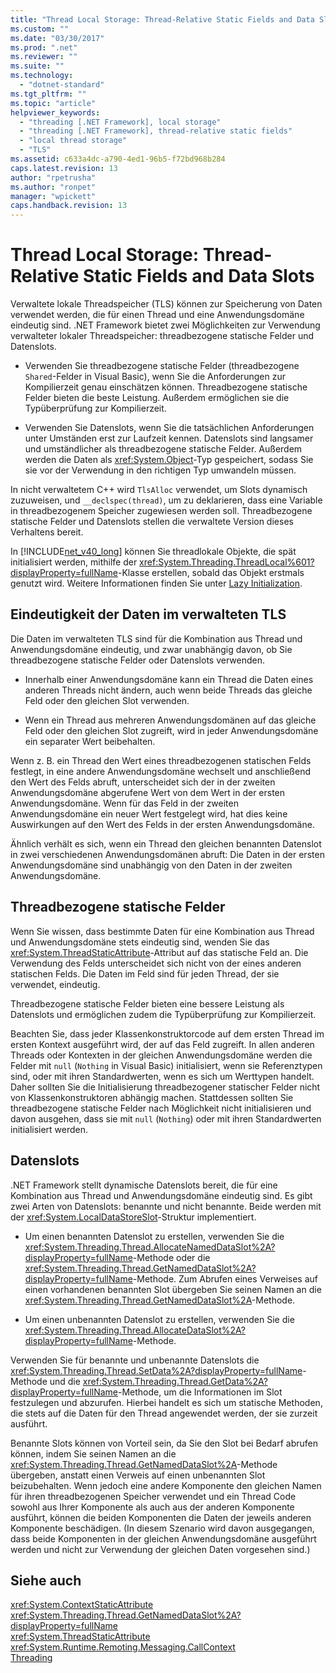 ```yaml
---
title: "Thread Local Storage: Thread-Relative Static Fields and Data Slots | Microsoft Docs"
ms.custom: ""
ms.date: "03/30/2017"
ms.prod: ".net"
ms.reviewer: ""
ms.suite: ""
ms.technology: 
  - "dotnet-standard"
ms.tgt_pltfrm: ""
ms.topic: "article"
helpviewer_keywords: 
  - "threading [.NET Framework], local storage"
  - "threading [.NET Framework], thread-relative static fields"
  - "local thread storage"
  - "TLS"
ms.assetid: c633a4dc-a790-4ed1-96b5-f72bd968b284
caps.latest.revision: 13
author: "rpetrusha"
ms.author: "ronpet"
manager: "wpickett"
caps.handback.revision: 13
---
```

# Thread Local Storage: Thread-Relative Static Fields and Data Slots
Verwaltete lokale Threadspeicher \(TLS\) können zur Speicherung von Daten verwendet werden, die für einen Thread und eine Anwendungsdomäne eindeutig sind.  .NET Framework bietet zwei Möglichkeiten zur Verwendung verwalteter lokaler Threadspeicher: threadbezogene statische Felder und Datenslots.  
  
-   Verwenden Sie threadbezogene statische Felder \(threadbezogene `Shared`\-Felder in Visual Basic\), wenn Sie die Anforderungen zur Kompilierzeit genau einschätzen können.  Threadbezogene statische Felder bieten die beste Leistung.  Außerdem ermöglichen sie die Typüberprüfung zur Kompilierzeit.  
  
-   Verwenden Sie Datenslots, wenn Sie die tatsächlichen Anforderungen unter Umständen erst zur Laufzeit kennen.  Datenslots sind langsamer und umständlicher als threadbezogene statische Felder. Außerdem werden die Daten als <xref:System.Object>\-Typ gespeichert, sodass Sie sie vor der Verwendung in den richtigen Typ umwandeln müssen.  
  
 In nicht verwaltetem C\+\+ wird `TlsAlloc` verwendet, um Slots dynamisch zuzuweisen, und `__declspec(thread)`, um zu deklarieren, dass eine Variable in threadbezogenem Speicher zugewiesen werden soll.  Threadbezogene statische Felder und Datenslots stellen die verwaltete Version dieses Verhaltens bereit.  
  
 In [!INCLUDE[net_v40_long](../../../includes/net-v40-long-md.md)] können Sie threadlokale Objekte, die spät initialisiert werden, mithilfe der <xref:System.Threading.ThreadLocal%601?displayProperty=fullName>\-Klasse erstellen, sobald das Objekt erstmals genutzt wird.  Weitere Informationen finden Sie unter [Lazy Initialization](../../../docs/framework/performance/lazy-initialization.md).  
  
## Eindeutigkeit der Daten im verwalteten TLS  
 Die Daten im verwalteten TLS sind für die Kombination aus Thread und Anwendungsdomäne eindeutig, und zwar unabhängig davon, ob Sie threadbezogene statische Felder oder Datenslots verwenden.  
  
-   Innerhalb einer Anwendungsdomäne kann ein Thread die Daten eines anderen Threads nicht ändern, auch wenn beide Threads das gleiche Feld oder den gleichen Slot verwenden.  
  
-   Wenn ein Thread aus mehreren Anwendungsdomänen auf das gleiche Feld oder den gleichen Slot zugreift, wird in jeder Anwendungsdomäne ein separater Wert beibehalten.  
  
 Wenn z. B. ein Thread den Wert eines threadbezogenen statischen Felds festlegt, in eine andere Anwendungsdomäne wechselt und anschließend den Wert des Felds abruft, unterscheidet sich der in der zweiten Anwendungsdomäne abgerufene Wert von dem Wert in der ersten Anwendungsdomäne.  Wenn für das Feld in der zweiten Anwendungsdomäne ein neuer Wert festgelegt wird, hat dies keine Auswirkungen auf den Wert des Felds in der ersten Anwendungsdomäne.  
  
 Ähnlich verhält es sich, wenn ein Thread den gleichen benannten Datenslot in zwei verschiedenen Anwendungsdomänen abruft: Die Daten in der ersten Anwendungsdomäne sind unabhängig von den Daten in der zweiten Anwendungsdomäne.  
  
## Threadbezogene statische Felder  
 Wenn Sie wissen, dass bestimmte Daten für eine Kombination aus Thread und Anwendungsdomäne stets eindeutig sind, wenden Sie das <xref:System.ThreadStaticAttribute>\-Attribut auf das statische Feld an.  Die Verwendung des Felds unterscheidet sich nicht von der eines anderen statischen Felds.  Die Daten im Feld sind für jeden Thread, der sie verwendet, eindeutig.  
  
 Threadbezogene statische Felder bieten eine bessere Leistung als Datenslots und ermöglichen zudem die Typüberprüfung zur Kompilierzeit.  
  
 Beachten Sie, dass jeder Klassenkonstruktorcode auf dem ersten Thread im ersten Kontext ausgeführt wird, der auf das Feld zugreift.  In allen anderen Threads oder Kontexten in der gleichen Anwendungsdomäne werden die Felder mit `null` \(`Nothing` in Visual Basic\) initialisiert, wenn sie Referenztypen sind, oder mit ihren Standardwerten, wenn es sich um Werttypen handelt.  Daher sollten Sie die Initialisierung threadbezogener statischer Felder nicht von Klassenkonstruktoren abhängig machen.  Stattdessen sollten Sie threadbezogene statische Felder nach Möglichkeit nicht initialisieren und davon ausgehen, dass sie mit `null` \(`Nothing`\) oder mit ihren Standardwerten initialisiert werden.  
  
## Datenslots  
 .NET Framework stellt dynamische Datenslots bereit, die für eine Kombination aus Thread und Anwendungsdomäne eindeutig sind.  Es gibt zwei Arten von Datenslots: benannte und nicht benannte.  Beide werden mit der <xref:System.LocalDataStoreSlot>\-Struktur implementiert.  
  
-   Um einen benannten Datenslot zu erstellen, verwenden Sie die <xref:System.Threading.Thread.AllocateNamedDataSlot%2A?displayProperty=fullName>\-Methode oder die <xref:System.Threading.Thread.GetNamedDataSlot%2A?displayProperty=fullName>\-Methode.  Zum Abrufen eines Verweises auf einen vorhandenen benannten Slot übergeben Sie seinen Namen an die <xref:System.Threading.Thread.GetNamedDataSlot%2A>\-Methode.  
  
-   Um einen unbenannten Datenslot zu erstellen, verwenden Sie die <xref:System.Threading.Thread.AllocateDataSlot%2A?displayProperty=fullName>\-Methode.  
  
 Verwenden Sie für benannte und unbenannte Datenslots die <xref:System.Threading.Thread.SetData%2A?displayProperty=fullName>\-Methode und die <xref:System.Threading.Thread.GetData%2A?displayProperty=fullName>\-Methode, um die Informationen im Slot festzulegen und abzurufen.  Hierbei handelt es sich um statische Methoden, die stets auf die Daten für den Thread angewendet werden, der sie zurzeit ausführt.  
  
 Benannte Slots können von Vorteil sein, da Sie den Slot bei Bedarf abrufen können, indem Sie seinen Namen an die <xref:System.Threading.Thread.GetNamedDataSlot%2A>\-Methode übergeben, anstatt einen Verweis auf einen unbenannten Slot beizubehalten.  Wenn jedoch eine andere Komponente den gleichen Namen für ihren threadbezogenen Speicher verwendet und ein Thread Code sowohl aus Ihrer Komponente als auch aus der anderen Komponente ausführt, können die beiden Komponenten die Daten der jeweils anderen Komponente beschädigen. \(In diesem Szenario wird davon ausgegangen, dass beide Komponenten in der gleichen Anwendungsdomäne ausgeführt werden und nicht zur Verwendung der gleichen Daten vorgesehen sind.\)  
  
## Siehe auch  
 <xref:System.ContextStaticAttribute>   
 <xref:System.Threading.Thread.GetNamedDataSlot%2A?displayProperty=fullName>   
 <xref:System.ThreadStaticAttribute>   
 <xref:System.Runtime.Remoting.Messaging.CallContext>   
 [Threading](../../../docs/standard/threading/index.md)